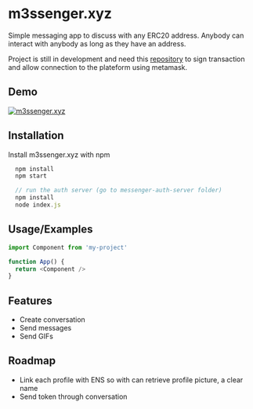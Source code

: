 
# m3ssenger.xyz

Simple messaging app to discuss with any ERC20 address.
Anybody can interact with anybody as long as they have an address.

Project is still in development and need this [repository](https://github.com/DrFitch/messenger-auth-server) to sign transaction and allow connection to the plateform using metamask.


## Demo

[![m3ssenger.xyz](https://i.imgur.com/ie06IKf.png)](https://www.dropbox.com/s/00ah9500ecq6zqm/chrome_N3GtYdtXeB.mp4?dl=0)

## Installation

Install m3ssenger.xyz with npm

```javascript
  npm install
  npm start

  // run the auth server (go to messenger-auth-server folder)
  npm install
  node index.js
```
    
## Usage/Examples

```javascript
import Component from 'my-project'

function App() {
  return <Component />
}
```


## Features

- Create conversation
- Send messages
- Send GIFs


## Roadmap

- Link each profile with ENS so with can retrieve profile picture, a clear name
- Send token through conversation
